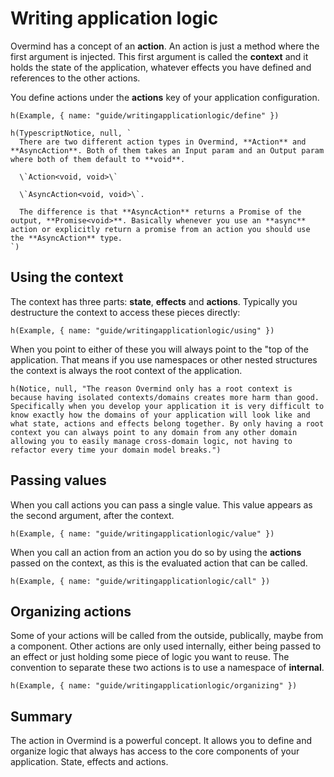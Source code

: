 # Writing application logic

Overmind has a concept of an **action**. An action is just a method where the first argument is injected. This first argument is called the **context** and it holds the state of the application, whatever effects you have defined and references to the other actions.

You define actions under the **actions** key of your application configuration.

```marksy
h(Example, { name: "guide/writingapplicationlogic/define" })
```

```marksy
h(TypescriptNotice, null, `
  There are two different action types in Overmind, **Action** and **AsyncAction**. Both of them takes an Input param and an Output param where both of them default to **void**.

  \`Action<void, void>\` 

  \`AsyncAction<void, void>\`.

  The difference is that **AsyncAction** returns a Promise of the output, **Promise<void>**. Basically whenever you use an **async** action or explicitly return a promise from an action you should use the **AsyncAction** type.
`)
```

## Using the context

The context has three parts: **state**, **effects** and **actions**. Typically you destructure the context to access these pieces directly:

```marksy
h(Example, { name: "guide/writingapplicationlogic/using" })
```

When you point to either of these you will always point to the "top of the application. That means if you use namespaces or other nested structures the context is always the root context of the application.

```marksy
h(Notice, null, "The reason Overmind only has a root context is because having isolated contexts/domains creates more harm than good. Specifically when you develop your application it is very difficult to know exactly how the domains of your application will look like and what state, actions and effects belong together. By only having a root context you can always point to any domain from any other domain allowing you to easily manage cross-domain logic, not having to refactor every time your domain model breaks.")
```

## Passing values

When you call actions you can pass a single value. This value appears as the second argument, after the context.

```marksy
h(Example, { name: "guide/writingapplicationlogic/value" })
```

When you call an action from an action you do so by using the **actions** passed on the context, as this is the evaluated action that can be called.

```marksy
h(Example, { name: "guide/writingapplicationlogic/call" })
```

## Organizing actions

Some of your actions will be called from the outside, publically, maybe from a component. Other actions are only used internally, either being passed to an effect or just holding some piece of logic you want to reuse. The convention to separate these two actions is to use a namespace of **internal**.

```marksy
h(Example, { name: "guide/writingapplicationlogic/organizing" })
```

## Summary

The action in Overmind is a powerful concept. It allows you to define and organize logic that always has access to the core components of your application. State, effects and actions.
